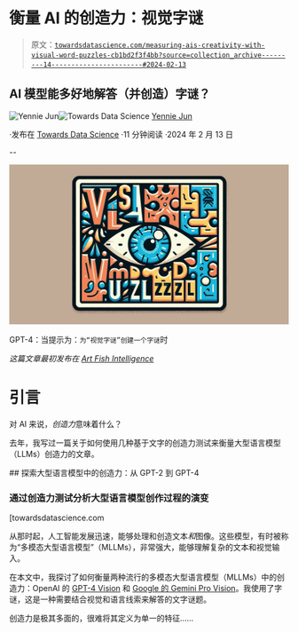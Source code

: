 # 衡量 AI 的创造力：视觉字谜

> 原文：[`towardsdatascience.com/measuring-ais-creativity-with-visual-word-puzzles-cb1bd2f3f4bb?source=collection_archive---------14-----------------------#2024-02-13`](https://towardsdatascience.com/measuring-ais-creativity-with-visual-word-puzzles-cb1bd2f3f4bb?source=collection_archive---------14-----------------------#2024-02-13)

## AI 模型能多好地解答（并创造）字谜？

[](https://medium.com/@artfish?source=post_page---byline--cb1bd2f3f4bb--------------------------------)![Yennie Jun](https://medium.com/@artfish?source=post_page---byline--cb1bd2f3f4bb--------------------------------)[](https://towardsdatascience.com/?source=post_page---byline--cb1bd2f3f4bb--------------------------------)![Towards Data Science](https://towardsdatascience.com/?source=post_page---byline--cb1bd2f3f4bb--------------------------------) [Yennie Jun](https://medium.com/@artfish?source=post_page---byline--cb1bd2f3f4bb--------------------------------)

·发布在 [Towards Data Science](https://towardsdatascience.com/?source=post_page---byline--cb1bd2f3f4bb--------------------------------) ·11 分钟阅读 ·2024 年 2 月 13 日

--

![](img/5ee4f9e37b3f8fdb2988a3533d9d9df4.png)

GPT-4：当提示为：``为“视觉字谜”创建一个字谜``时

*这篇文章最初发布在* [*Art Fish Intelligence*](https://www.artfish.ai/p/measuring-ais-creativity-with-visual)

# 引言

对 AI 来说，*创造力*意味着什么？

去年，我写过一篇关于如何使用几种基于文字的创造力测试来衡量大型语言模型（LLMs）创造力的文章。

[](/exploring-creativity-in-large-language-models-from-gpt-2-to-gpt-4-1c2d1779be57?source=post_page-----cb1bd2f3f4bb--------------------------------) ## 探索大型语言模型中的创造力：从 GPT-2 到 GPT-4

### 通过创造力测试分析大型语言模型创作过程的演变

[towardsdatascience.com

从那时起，人工智能发展迅速，能够处理和创造文本*和*图像。这些模型，有时被称为“多模态大型语言模型”（MLLMs），非常强大，能够理解复杂的文本和视觉输入。

在本文中，我探讨了如何衡量两种流行的多模态大型语言模型（MLLMs）中的创造力：OpenAI 的 [GPT-4 Vision](https://openai.com/research/gpt-4v-system-card) 和 [Google 的 Gemini Pro Vision](https://cloud.google.com/vertex-ai/docs/generative-ai/model-reference/gemini)。我使用了字谜，这是一种需要结合视觉和语言线索来解答的文字谜题。

创造力是极其多面的，很难将其定义为单一的特征……
